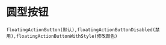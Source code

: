 # 圆型按钮
```widgetsRow
floatingActionButton(默认),floatingActionButtonDisabled(禁用),floatingActionButtonWithStyle(修改颜色)
```